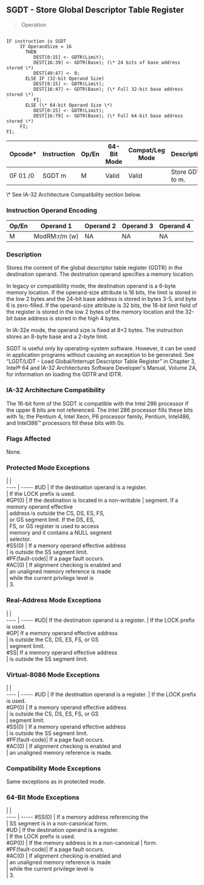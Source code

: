 ## SGDT - Store Global Descriptor Table Register

> Operation
``` slim

IF instruction is SGDT
     IF OperandSize = 16
       THEN
          DEST[0:15] <- GDTR(Limit);
          DEST[16:39] <- GDTR(Base); (\* 24 bits of base address stored \*)
          DEST[40:47] <- 0;
       ELSE IF (32-bit Operand Size)
          DEST[0:15] <- GDTR(Limit);
          DEST[16:47] <- GDTR(Base); (\* Full 32-bit base address stored \*)
          FI;
       ELSE (\* 64-bit Operand Size \*)
          DEST[0:15] <- GDTR(Limit);
          DEST[16:79] <- GDTR(Base); (\* Full 64-bit base address stored \*)
     FI;
FI;

```

 Opcode\* | Instruction| Op/En| 64-Bit Mode| Compat/Leg Mode| Description     
 ---  | --- | --- | --- | --- | ---
 0F 01 /0| SGDT m     | M    | Valid      | Valid          | Store GDTR to m.
<aside class="notification">
\* See IA-32 Architecture Compatibility section below.
</aside>


### Instruction Operand Encoding
 Op/En| Operand 1    | Operand 2| Operand 3| Operand 4
 ---  | --- | --- | --- | ---
 M    | ModRM:r/m (w)| NA       | NA       | NA       

### Description
Stores the content of the global descriptor table register (GDTR) in the destination
operand. The destination operand specifies a memory location.

In legacy or compatibility mode, the destination operand is a 6-byte memory
location. If the operand-size attribute is 16 bits, the limit is stored in the
low 2 bytes and the 24-bit base address is stored in bytes 3-5, and byte 6 is
zero-filled. If the operand-size attribute is 32 bits, the 16-bit limit field
of the register is stored in the low 2 bytes of the memory location and the
32-bit base address is stored in the high 4 bytes.

In IA-32e mode, the operand size is fixed at 8+2 bytes. The instruction stores
an 8-byte base and a 2-byte limit.

SGDT is useful only by operating-system software. However, it can be used in
application programs without causing an exception to be generated. See “LGDT/LIDT - Load
Global/Interrupt Descriptor Table Register” in Chapter 3, Intel® 64 and IA-32
Architectures Software Developer's Manual, Volume 2A, for information on loading
the GDTR and IDTR.


### IA-32 Architecture Compatibility
The 16-bit form of the SGDT is compatible with the Intel 286 processor if the
upper 8 bits are not referenced. The Intel 286 processor fills these bits with
1s; the Pentium 4, Intel Xeon, P6 processor family, Pentium, Intel486, and Intel386™
processors fill these bits with 0s.



### Flags Affected
None.


### Protected Mode Exceptions
   | |  
---- | -----
 #UD            | If the destination operand is a register.      
                | If the LOCK prefix is used.                    
 #GP(0)         | If the destination is located in a non-writable
                | segment. If a memory operand effective         
                | address is outside the CS, DS, ES, FS,         
                | or GS segment limit. If the DS, ES,            
                | FS, or GS register is used to access           
                | memory and it contains a NULL segment          
                | selector.                                      
 #SS(0)         | If a memory operand effective address          
                | is outside the SS segment limit.               
 #PF(fault-code)| If a page fault occurs.                        
 #AC(0)         | If alignment checking is enabled and           
                | an unaligned memory reference is made          
                | while the current privilege level is           
                | 3.                                             

### Real-Address Mode Exceptions
   | |  
---- | -----
 #UD| If the destination operand is a register.
    | If the LOCK prefix is used.              
 #GP| If a memory operand effective address    
    | is outside the CS, DS, ES, FS, or GS     
    | segment limit.                           
 #SS| If a memory operand effective address    
    | is outside the SS segment limit.         

### Virtual-8086 Mode Exceptions
   | |  
---- | -----
 #UD            | If the destination operand is a register.
                | If the LOCK prefix is used.              
 #GP(0)         | If a memory operand effective address    
                | is outside the CS, DS, ES, FS, or GS     
                | segment limit.                           
 #SS(0)         | If a memory operand effective address    
                | is outside the SS segment limit.         
 #PF(fault-code)| If a page fault occurs.                  
 #AC(0)         | If alignment checking is enabled and     
                | an unaligned memory reference is made.   

### Compatibility Mode Exceptions
Same exceptions as in protected mode.


### 64-Bit Mode Exceptions
   | |  
---- | -----
 #SS(0)         | If a memory address referencing the        
                | SS segment is in a non-canonical form.     
 #UD            | If the destination operand is a register.  
                | If the LOCK prefix is used.                
 #GP(0)         | If the memory address is in a non-canonical
                | form.                                      
 #PF(fault-code)| If a page fault occurs.                    
 #AC(0)         | If alignment checking is enabled and       
                | an unaligned memory reference is made      
                | while the current privilege level is       
                | 3.                                         
